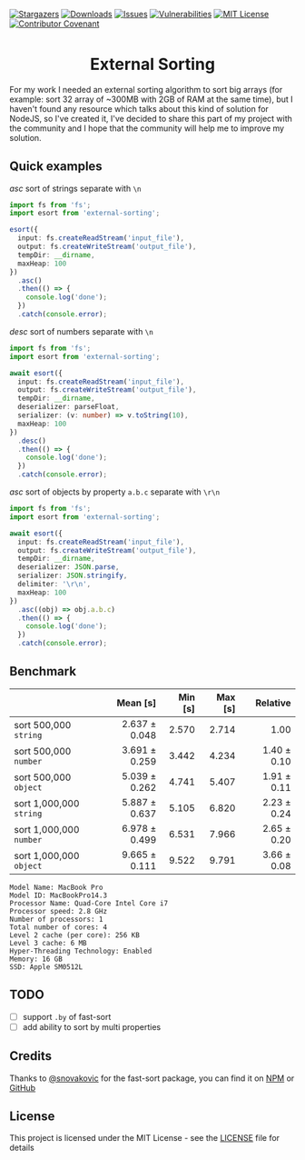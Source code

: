 [![Stargazers][stars-shield]][stars-url] [![Downloads][downloads-shield]][downloads-url] [![Issues][issues-shield]][issues-url] [![Vulnerabilities][vulnerabilities-shield]][vulnerabilities-url] [![MIT License][license-shield]][license-url] [![Contributor Covenant][code-of-conduct-shield]][code-of-conduct-url]

<br/>
<div align="center">
  <h1 style="text-align: center; margin-top: 15px; border:none;">External Sorting</h1>
</div>

For my work I needed an external sorting algorithm to sort big arrays (for example: sort 32 array of ~300MB with 2GB of RAM at the same time), but I haven't found any resource which talks about this kind of solution for NodeJS, so I've created it, I've decided to share this part of my project with the community and I hope that the community will help me to improve my solution.

## Quick examples

*asc* sort of strings separate with `\n`

```typescript
import fs from 'fs';
import esort from 'external-sorting';

esort({
  input: fs.createReadStream('input_file'),
  output: fs.createWriteStream('output_file'),
  tempDir: __dirname,
  maxHeap: 100
})
  .asc()
  .then(() => {
    console.log('done');
  })
  .catch(console.error);
```

*desc* sort of numbers separate with `\n`

```typescript
import fs from 'fs';
import esort from 'external-sorting';

await esort({
  input: fs.createReadStream('input_file'),
  output: fs.createWriteStream('output_file'),
  tempDir: __dirname,
  deserializer: parseFloat,
  serializer: (v: number) => v.toString(10),
  maxHeap: 100
})
  .desc()
  .then(() => {
    console.log('done');
  })
  .catch(console.error);
```

*asc* sort of objects by property `a.b.c` separate with `\r\n`

```typescript
import fs from 'fs';
import esort from 'external-sorting';

await esort({
  input: fs.createReadStream('input_file'),
  output: fs.createWriteStream('output_file'),
  tempDir: __dirname,
  deserializer: JSON.parse,
  serializer: JSON.stringify,
  delimiter: '\r\n',
  maxHeap: 100
})
  .asc((obj) => obj.a.b.c)
  .then(() => {
    console.log('done');
  })
  .catch(console.error);
```

## Benchmark

| | Mean [s] | Min [s] | Max [s] | Relative |
|:---|---:|---:|---:|---:|
| sort 500,000 `string` | 2.637 ± 0.048 | 2.570 | 2.714 | 1.00 |
| sort 500,000 `number` | 3.691 ± 0.259 | 3.442 | 4.234 | 1.40 ± 0.10 |
| sort 500,000 `object` | 5.039 ± 0.262 | 4.741 | 5.407 | 1.91 ± 0.11 |
| sort 1,000,000 `string` | 5.887 ± 0.637 | 5.105 | 6.820 | 2.23 ± 0.24 |
| sort 1,000,000 `number` | 6.978 ± 0.499 | 6.531 | 7.966 | 2.65 ± 0.20 |
| sort 1,000,000 `object` | 9.665 ± 0.111 | 9.522 | 9.791 | 3.66 ± 0.08 |

```
Model Name: MacBook Pro
Model ID: MacBookPro14.3
Processor Name: Quad-Core Intel Core i7
Processor speed: 2.8 GHz
Number of processors: 1
Total number of cores: 4
Level 2 cache (per core): 256 KB
Level 3 cache: 6 MB
Hyper-Threading Technology: Enabled
Memory: 16 GB
SSD: Apple SM0512L
```

## TODO

- [ ] support `.by` of fast-sort
- [ ] add ability to sort by multi properties

## Credits

Thanks to [@snovakovic](https://github.com/snovakovic) for the fast-sort package, you can find it on [NPM](https://www.npmjs.com/package/fast-sort) or [GitHub](https://github.com/snovakovic/fast-sort)

## License

This project is licensed under the MIT License - see the [LICENSE](LICENSE) file for details

[downloads-shield]: https://img.shields.io/npm/dt/external-sorting.svg?style=flat-square
[downloads-url]: https://www.npmjs.com/package/external-sorting
[vulnerabilities-shield]: https://snyk.io/test/github/ldubos/external-sorting/badge.svg?targetFile=package.json&style=flat-square
[vulnerabilities-url]: https://snyk.io/test/github/ldubos/external-sorting?targetFile=package.json
[stars-shield]: https://img.shields.io/github/stars/ldubos/external-sorting.svg?style=flat-square
[stars-url]: https://github.com/ldubos/external-sorting/stargazers
[issues-shield]: https://img.shields.io/github/issues/ldubos/external-sorting.svg?style=flat-square
[issues-url]: https://github.com/ldubos/external-sorting/issues
[license-shield]: https://img.shields.io/github/license/ldubos/external-sorting.svg?style=flat-square
[license-url]: https://github.com/ldubos/external-sorting/blob/master/LICENSE
[code-of-conduct-shield]: https://img.shields.io/badge/Contributor%20Covenant-v2.0%20adopted-ff69b4.svg?style=flat-square
[code-of-conduct-url]: CODE_OF_CONDUCT.md
